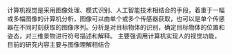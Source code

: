 计算机视觉是采用图像处理、模式识别、人工智能技术相结合的手段，着重于一幅或多幅图像的计算机分析，图像可以由单个或多个传感器获取，也可以是单个传感器在不同时刻获取的图像序列。分析是对目标物体的识别，确定目标物体的位置和姿态，对三维景物进行符号描述和解释。
主要强调用计算机实现人的视觉功能，目前的研究内容主要与图像理解相结合

